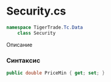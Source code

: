 
# Security.cs
```csharp
namespace TigerTrade.Tc.Data  
    class Security
```

Описание

### Синтаксис
```csharp
public double PriceMin { get; set; }
```
